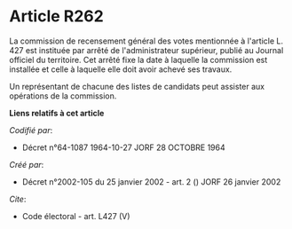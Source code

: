 # Article R262

La commission de recensement général des votes mentionnée à l'article L. 427 est instituée par arrêté de l'administrateur
supérieur, publié au Journal officiel du territoire. Cet arrêté fixe la date à laquelle la commission est installée et celle
à laquelle elle doit avoir achevé ses travaux. 

Un représentant de chacune des listes de candidats peut assister aux opérations de la commission.

**Liens relatifs à cet article**

_Codifié par_:

  - Décret n°64-1087 1964-10-27 JORF 28 OCTOBRE 1964

_Créé par_:

  - Décret n°2002-105 du 25 janvier 2002 - art. 2 () JORF 26 janvier 2002

_Cite_:

  - Code électoral - art. L427 (V)
